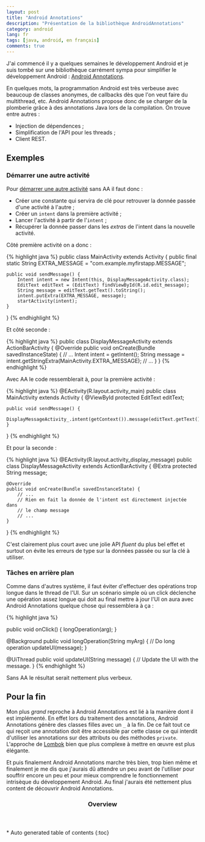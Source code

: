 ```yaml
---
layout: post
title: "Android Annotations"
description: "Présentation de la bibliothèque AndroidAnnotations"
category: android
lang: fr
tags: [java, android, en français]
comments: true
---
```

J'ai commencé il y a quelques semaines le développement Android et je suis tombé sur une bibliothèque carrément sympa pour simplifier le développement Android : [Android Annotations](https://github.com/excilys/androidannotations/wiki).

En quelques mots, la programmation Android est très verbeuse avec beaucoup de classes anonymes, de callbacks dès que l'on veut faire du multithread, etc. Android Annotations propose donc de se charger de la plomberie grâce à des annotations Java lors de la compilation. On trouve entre autres :

- Injection de dépendences ;
- Simplification de l'API pour les threads ;
- Client REST.

## Exemples

### Démarrer une autre activité

Pour [démarrer une autre activité](https://developer.android.com/training/basics/firstapp/starting-activity.html) sans AA il faut donc :

- Créer une constante qui servira de clé pour retrouver la donnée passée d'une activité à l'autre ;
- Créer un `intent` dans la première activité ;
- Lancer l'activité à partir de l'`intent` ;
- Récupérer la donnée passer dans les *extras* de l'intent dans la nouvelle activité.

Côté première activité on a donc :

{% highlight java %}
public class MainActivity extends Activity {
    public final static String EXTRA_MESSAGE = "com.example.myfirstapp.MESSAGE";

    public void sendMessage() {
        Intent intent = new Intent(this, DisplayMessageActivity.class);
        EditText editText = (EditText) findViewById(R.id.edit_message);
        String message = editText.getText().toString();
        intent.putExtra(EXTRA_MESSAGE, message);
        startActivity(intent);
    }
}
{% endhighlight %}

Et côté seconde :

{% highlight java %}
public class DisplayMessageActivity extends ActionBarActivity {
    @Override
    public void onCreate(Bundle savedInstanceState) {
        // ...
        Intent intent = getIntent();
        String message = intent.getStringExtra(MainActivity.EXTRA_MESSAGE);
        // ...
    }
}
{% endhighlight %}

Avec AA le code ressemblerait à, pour la première activité :

{% highlight java %}
@EActivity(R.layout.activity_main)
public class MainActivity extends Activity {
    @ViewById
    protected EditText editText;

    public void sendMessage() {
        DisplayMessageActivity_.intent(getContext()).message(editText.getText().toString()).start();
    }
}
{% endhighlight %}

Et pour la seconde :

{% highlight java %}
@EActivity(R.layout.activity_display_message)
public class DisplayMessageActivity extends ActionBarActivity {
    @Extra
    protected String message;

    @Override
    public void onCreate(Bundle savedInstanceState) {
        // ...
        // Rien en fait la donnée de l'intent est directement injectée dans
        // le champ message
        // ...
    }
}
{% endhighlight %}

C'est clairement plus court avec une jolie API *fluent* du plus bel effet et surtout on évite les erreurs de type sur la données passée ou sur la clé à utiliser.

### Tâches en arrière plan

Comme dans d'autres système, il faut éviter d'effectuer des opérations trop longue dans le thread de l'UI. Sur un scénario simple où un click déclenche une opération assez longue qui doit au final mettre à jour l'UI on aura avec Android Annotations quelque chose qui ressemblera à ça :

{% highlight java %}

public void onClick() {
    longOperation(arg);
}

@Background
public void longOperation(String myArg) {
    // Do long operation
    updateUI(message);
}

@UiThread
public void updateUI(String message) {
    // Update the UI with the message.
}
{% endhighlight %}

Sans AA le résultat serait nettement plus verbeux.

## Pour la fin

Mon plus *grand* reproche à Android Annotations est lié à la manière dont il est implémenté. En effet lors du traitement des annotations, Android Annotations génère des classes filles avec un `_` à la fin. De ce fait tout ce qui reçoit une annotation doit être accessible par cette classe ce qui interdit d'utiliser les annotations sur des attributs ou des méthodes `private`. L'approche de [Lombok](/libraries/2014/05/28/retour-sur-lombok/) bien que plus complexe à mettre en œuvre est plus élégante.

Et puis finalement Android Annotations marche très bien, trop bien même et finalement je me dis que j'aurais dû attendre un peu avant de l'utiliser pour souffrir encore un peu et pour mieux comprendre le fonctionnement intrisèque du développement Android. Au final j'aurais été nettement plus content de découvrir Android Annotations.

<section id="table-of-contents" class="toc">
<header>
<h3>Overview</h3>
</header>
<div id="drawer" markdown="1">
*  Auto generated table of contents
{:toc}
</div>
</section><!-- /#table-of-contents -->

